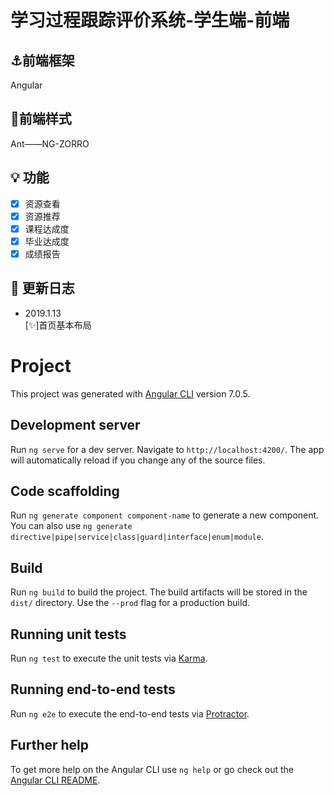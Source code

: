 # 学习过程跟踪评价系统-学生端-前端

## :anchor:前端框架
Angular
## :art:前端样式
Ant——NG-ZORRO
## :bulb: 功能
- [x] 资源查看
- [x] 资源推荐
- [x] 课程达成度
- [x] 毕业达成度
- [x] 成绩报告
## :memo: 更新日志
- 2019.1.13  
[:sparkles:]首页基本布局 

# Project

This project was generated with [Angular CLI](https://github.com/angular/angular-cli) version 7.0.5.

## Development server

Run `ng serve` for a dev server. Navigate to `http://localhost:4200/`. The app will automatically reload if you change any of the source files.

## Code scaffolding

Run `ng generate component component-name` to generate a new component. You can also use `ng generate directive|pipe|service|class|guard|interface|enum|module`.

## Build

Run `ng build` to build the project. The build artifacts will be stored in the `dist/` directory. Use the `--prod` flag for a production build.

## Running unit tests

Run `ng test` to execute the unit tests via [Karma](https://karma-runner.github.io).

## Running end-to-end tests

Run `ng e2e` to execute the end-to-end tests via [Protractor](http://www.protractortest.org/).

## Further help

To get more help on the Angular CLI use `ng help` or go check out the [Angular CLI README](https://github.com/angular/angular-cli/blob/master/README.md).
